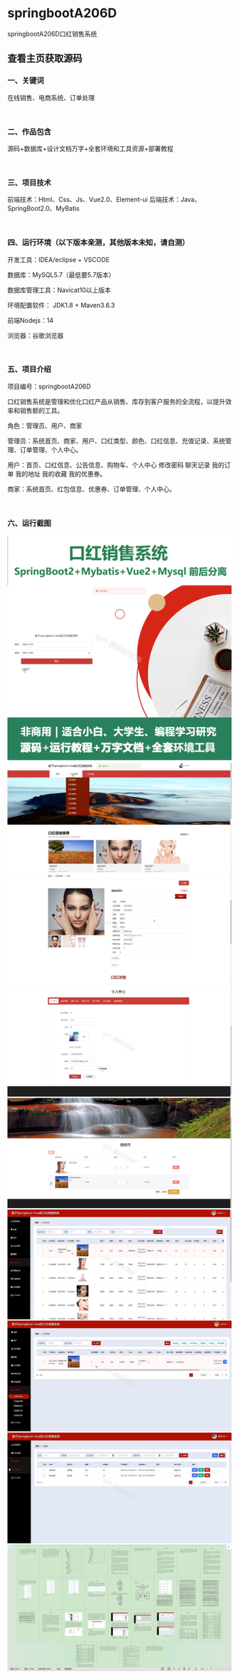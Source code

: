 # springbootA206D
springbootA206D口红销售系统
## 查看主页获取源码


### 一、关键词

在线销售、电商系统、订单处理

<br/>

### 二、作品包含

源码+数据库+设计文档万字+全套环境和工具资源+部署教程


<br/>

### 三、项目技术

前端技术：Html、Css、Js、Vue2.0、Element-ui 
后端技术：Java、SpringBoot2.0、MyBatis

  

<br/>

### 四、运行环境（以下版本亲测，其他版本未知，请自测）

开发工具：IDEA/eclipse  + VSCODE

数据库：MySQL5.7（最低要5.7版本）

数据库管理工具：Navicat10以上版本

环境配置软件： JDK1.8 + Maven3.6.3

前端Nodejs：14

浏览器：谷歌浏览器



<br/>

### 五、项目介绍

项目编号：springbootA206D

口红销售系统是管理和优化口红产品从销售、库存到客户服务的全流程，以提升效率和销售额的工具。

角色：管理员、用户、商家

管理员：系统首页、商家、用户、口红类型、颜色、口红信息、充值记录、系统管理、订单管理、个人中心。

用户：首页、口红信息、公告信息、购物车、个人中心 修改密码 聊天记录 我的订单 我的地址 我的收藏 我的优惠券。

商家：系统首页、红包信息、优惠券、订单管理、个人中心。


<br/>

### 六、运行截图

![cover.png](./cover.png)
![1.png](./1.png)
![2.png](./2.png)
![3.png](./3.png)
![4.png](./4.png)
![5.png](./5.png)
![6.png](./6.png)
![7.png](./7.png)
![8.png](./8.png)
